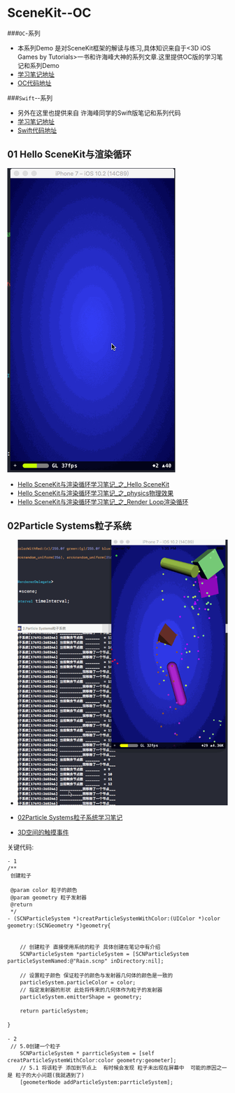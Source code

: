 # SceneKit--OC
###```OC```-系列 
- 本系列Demo 是对SceneKit框架的解读与练习,具体知识来自于<3D iOS Games by Tutorials>一书和许海峰大神的系列文章.这里提供OC版的学习笔记和系列Demo
- [学习笔记地址](http://www.jianshu.com/nb/16248275)
- [OC代码地址](https://github.com/GitHubYYBS/SceneKit--OC)

###```Swift```--系列
- 另外在这里也提供来自 许海峰同学的Swift版笔记和系列代码
- [学习笔记地址](http://www.jianshu.com/nb/11408621)
- [Swift代码地址](https://github.com/XanderXu/3D-iOS-Games-by-Tutorials-code)

## 01 Hello SceneKit与渲染循环
![image](https://github.com/GitHubYYBS/SceneKit-OC/blob/master/1.Hello%20SceneKit%E4%B8%8E%E6%B8%B2%E6%9F%93%E5%BE%AA%E7%8E%AF.gif?raw=true)

- [Hello SceneKit与渲染循环学习笔记_之_Hello SceneKit](http://www.jianshu.com/p/e0ef96c54980)
- [Hello SceneKit与渲染循环学习笔记_之_physics物理效果](http://www.jianshu.com/p/9a98da14bde0)
- [Hello SceneKit与渲染循环学习笔记_之_Render Loop渲染循环](http://www.jianshu.com/p/7f832554b8b4)


## 02Particle Systems粒子系统
- ![Particle Systems粒子系统](https://github.com/GitHubYYBS/SceneKit-OC/blob/master/2.Particle%20Systems%E7%B2%92%E5%AD%90%E7%B3%BB%E7%BB%9F.gif?raw=true)

- [02Particle Systems粒子系统学习笔记](http://www.jianshu.com/p/6bae9414e0db)
- [3D空间的触摸事件](http://www.jianshu.com/p/7fbf5000213b)

关键代码:
````
- 1
/**
 创建粒子
 
 @param color 粒子的颜色
 @param geometry 粒子发射器
 @return
 */
- (SCNParticleSystem *)creatParticleSystemWithColor:(UIColor *)color geometry:(SCNGeometry *)geometry{
    
    
    // 创建粒子 直接使用系统的粒子 具体创建在笔记中有介绍
    SCNParticleSystem *particleSystem = [SCNParticleSystem particleSystemNamed:@"Rain.scnp" inDirectory:nil];
    
    // 设置粒子颜色 保证粒子的颜色与发射器几何体的颜色是一致的
    particleSystem.particleColor = color;
    // 指定发射器的形状 此处将传来的几何体作为粒子的发射器
    particleSystem.emitterShape = geometry;
    
    return particleSystem;
    
}

- 2
 // 5.0创建一个粒子
    SCNParticleSystem * parrticleSystem = [self creatParticleSystemWithColor:color geometry:geometer];
    // 5.1 将该粒子 添加到节点上  有时候会发现 粒子未出现在屏幕中  可能的原因之一是 粒子的大小问题(我就遇到了)
    [geometerNode addParticleSystem:parrticleSystem];

````
